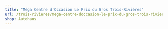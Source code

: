 ```yaml
---
title: "Méga Centre d'Occasion Le Prix du Gros Trois-Rivières"
url: /trois-rivieres/mega-centre-doccasion-le-prix-du-gros-trois-rivieres/
shop: Autohaus
---
```

